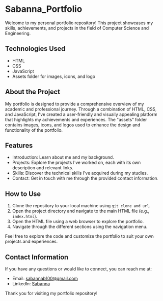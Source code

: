 # Sabanna_Portfolio
Welcome to my personal portfolio repository! This project showcases my skills, achievements, and projects in the field of Computer Science and Engineering.

## Technologies Used

- HTML
- CSS
- JavaScript
- Assets folder for images, icons, and logo

## About the Project

My portfolio is designed to provide a comprehensive overview of my academic and professional journey. Through a combination of HTML, CSS, and JavaScript, I've created a user-friendly and visually appealing platform that highlights my achievements and experiences. The "assets" folder contains images, icons, and logos used to enhance the design and functionality of the portfolio.

## Features

- Introduction: Learn about me and my background.
- Projects: Explore the projects I've worked on, each with its own description and relevant links.
- Skills: Discover the technical skills I've acquired during my studies.
- Contact: Get in touch with me through the provided contact information.

## How to Use

1. Clone the repository to your local machine using `git clone and url`.
2. Open the project directory and navigate to the main HTML file (e.g., `index.html`).
3. Open the HTML file using a web browser to explore the portfolio.
4. Navigate through the different sections using the navigation menu.

Feel free to explore the code and customize the portfolio to suit your own projects and experiences.

## Contact Information

If you have any questions or would like to connect, you can reach me at:

- Email: [sabannab100@gmail.com](mailto:sabannab100@gmail.com)
- LinkedIn: [Sabanna]([https://www.linkedin.com/in/sabanna-652a81171/])

Thank you for visiting my portfolio repository!


